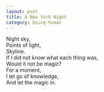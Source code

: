```yaml
---
layout: post
title: A New York Night
category: being-human
---
```


Night sky,  
Points of light,  
Skyline.  
If I did not know what each thing was,  
Would it not be magic?  
For a moment,  
I let go of knowledge,  
And let the magic in.
